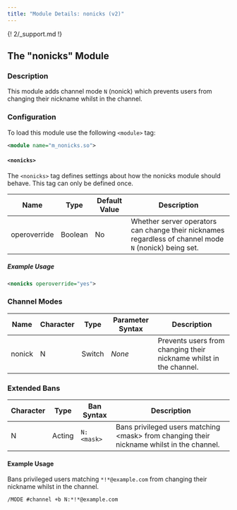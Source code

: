 ```yaml
---
title: "Module Details: nonicks (v2)"
---
```


{! 2/_support.md !}

## The "nonicks" Module

### Description

This module adds channel mode `N` (nonick) which prevents users from changing their nickname whilst in the channel.

### Configuration

To load this module use the following `<module>` tag:

```xml
<module name="m_nonicks.so">
```

#### `<nonicks>`

The `<nonicks>` tag defines settings about how the nonicks module should behave. This tag can only be defined once.

Name         | Type    | Default Value | Description
------------ | ------- | ------------- | -----------
operoverride | Boolean | No            | Whether server operators can change their nicknames regardless of channel mode `N` (nonick) being set.

##### Example Usage

```xml
<nonicks operoverride="yes">
```

### Channel Modes

Name   | Character | Type   | Parameter Syntax | Description
------ | --------- | ------ | ---------------- | -----------
nonick | N         | Switch | *None*           | Prevents users from changing their nickname whilst in the channel.

### Extended Bans

Character | Type   | Ban Syntax | Description
--------- | ------ | ---------- | -----------
N         | Acting | `N:<mask>` | Bans privileged users matching &lt;mask&gt; from changing their nickname whilst in the channel.

#### Example Usage

Bans privileged users matching `*!*@example.com` from changing their nickname whilst in the channel.

```plaintext
/MODE #channel +b N:*!*@example.com
```
